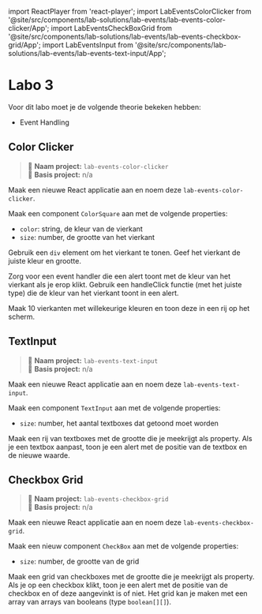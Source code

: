 import ReactPlayer from 'react-player';
import LabEventsColorClicker from '@site/src/components/lab-solutions/lab-events/lab-events-color-clicker/App';
import LabEventsCheckBoxGrid from '@site/src/components/lab-solutions/lab-events/lab-events-checkbox-grid/App';
import LabEventsInput from '@site/src/components/lab-solutions/lab-events/lab-events-text-input/App';

# Labo 3

Voor dit labo moet je de volgende theorie bekeken hebben:
- Event Handling

## Color Clicker

> 📂 **Naam project:** `lab-events-color-clicker`  
> 🔗 **Basis project:** n/a

Maak een nieuwe React applicatie aan en noem deze `lab-events-color-clicker`.

Maak een component `ColorSquare` aan met de volgende properties:
- `color`: string, de kleur van de vierkant
- `size`: number, de grootte van het vierkant

Gebruik een `div` element om het vierkant te tonen. Geef het vierkant de juiste kleur en grootte.

Zorg voor een event handler die een alert toont met de kleur van het vierkant als je erop klikt. Gebruik een handleClick functie (met het juiste type) die de kleur van het vierkant toont in een alert.

Maak 10 vierkanten met willekeurige kleuren en toon deze in een rij op het scherm.

<LabEventsColorClicker/>

## TextInput

> 📂 **Naam project:** `lab-events-text-input`  
> 🔗 **Basis project:** n/a

Maak een nieuwe React applicatie aan en noem deze `lab-events-text-input`.

Maak een component `TextInput` aan met de volgende properties:
- `size`: number, het aantal textboxes dat getoond moet worden

Maak een rij van textboxes met de grootte die je meekrijgt als property. Als je een textbox aanpast, toon je een alert met de positie van de textbox en de nieuwe waarde.

<LabEventsInput/>

## Checkbox Grid

> 📂 **Naam project:** `lab-events-checkbox-grid`  
> 🔗 **Basis project:** n/a

Maak een nieuwe React applicatie aan en noem deze `lab-events-checkbox-grid`.

Maak een nieuw component `CheckBox` aan met de volgende properties:
- `size`: number, de grootte van de grid

Maak een grid van checkboxes met de grootte die je meekrijgt als property. Als je op een checkbox klikt, toon je een alert met de positie van de checkbox en of deze aangevinkt is of niet. Het grid kan je maken met een array van arrays van booleans (type `boolean[][]`). 

<LabEventsCheckBoxGrid/>
